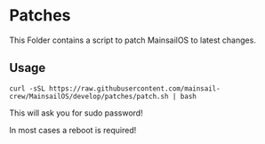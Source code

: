 # Patches

This Folder contains a script to patch MainsailOS to latest changes.

## Usage

`curl -sSL https://raw.githubusercontent.com/mainsail-crew/MainsailOS/develop/patches/patch.sh | bash`

This will ask you for sudo password!

In most cases a reboot is required!
